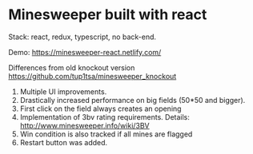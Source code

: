 # Minesweeper built with react

Stack: react, redux, typescript, no back-end.

Demo: https://minesweeper-react.netlify.com/

Differences from old knockout version
https://github.com/tup1tsa/minesweeper_knockout

1. Multiple UI improvements.
2. Drastically increased performance on big fields (50\*50 and bigger).
3. First click on the field always creates an opening
4. Implementation of 3bv rating requirements.
   Details: http://www.minesweeper.info/wiki/3BV
5. Win condition is also tracked if all mines are flagged
6. Restart button was added.
